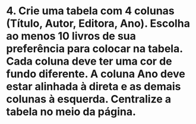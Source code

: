 # 4. Crie uma tabela com 4 colunas (Título, Autor, Editora, Ano). Escolha ao menos 10 livros de sua preferência para colocar na tabela. Cada coluna deve ter uma cor de fundo diferente. A coluna Ano deve estar alinhada à direta e as demais colunas à esquerda. Centralize a tabela no meio da página.